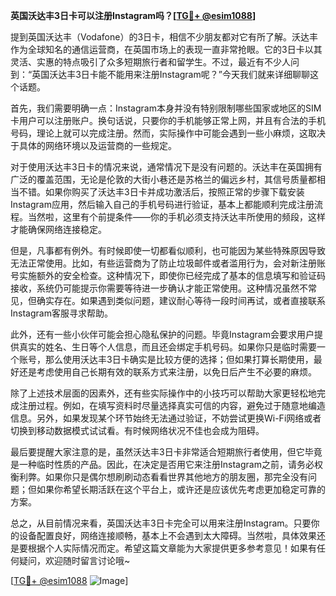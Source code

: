 **英国沃达丰3日卡可以注册Instagram吗？[[TG💪+ @esim1088](https://t.me/s/esim1088)]**

提到英国沃达丰（Vodafone）的3日卡，相信不少朋友都对它有所了解。沃达丰作为全球知名的通信运营商，在英国市场上的表现一直非常抢眼。它的3日卡以其灵活、实惠的特点吸引了众多短期旅行者和留学生。不过，最近有不少人问到：“英国沃达丰3日卡能不能用来注册Instagram呢？”今天我们就来详细聊聊这个话题。

首先，我们需要明确一点：Instagram本身并没有特别限制哪些国家或地区的SIM卡用户可以注册账户。换句话说，只要你的手机能够正常上网，并且有合法的手机号码，理论上就可以完成注册。然而，实际操作中可能会遇到一些小麻烦，这取决于具体的网络环境以及运营商的一些规定。

对于使用沃达丰3日卡的情况来说，通常情况下是没有问题的。沃达丰在英国拥有广泛的覆盖范围，无论是伦敦的大街小巷还是苏格兰的偏远乡村，其信号质量都相当不错。如果你购买了沃达丰3日卡并成功激活后，按照正常的步骤下载安装Instagram应用，然后输入自己的手机号码进行验证，基本上都能顺利完成注册流程。当然啦，这里有个前提条件——你的手机必须支持沃达丰所使用的频段，这样才能确保网络连接稳定。

但是，凡事都有例外。有时候即使一切都看似顺利，也可能因为某些特殊原因导致无法正常使用。比如，有些运营商为了防止垃圾邮件或者滥用行为，会对新注册账号实施额外的安全检查。这种情况下，即使你已经完成了基本的信息填写和验证码接收，系统仍可能提示你需要等待进一步确认才能正常使用。这种情况虽然不常见，但确实存在。如果遇到类似问题，建议耐心等待一段时间再试，或者直接联系Instagram客服寻求帮助。

此外，还有一些小伙伴可能会担心隐私保护的问题。毕竟Instagram会要求用户提供真实的姓名、生日等个人信息，而且还会绑定手机号码。如果你只是临时需要一个账号，那么使用沃达丰3日卡确实是比较方便的选择；但如果打算长期使用，最好还是考虑使用自己长期有效的联系方式来注册，以免日后产生不必要的麻烦。

除了上述技术层面的因素外，还有些实际操作中的小技巧可以帮助大家更轻松地完成注册过程。例如，在填写资料时尽量选择真实可信的内容，避免过于随意地编造信息。另外，如果发现某个环节始终无法通过验证，不妨尝试更换Wi-Fi网络或者切换到移动数据模式试试看。有时候网络状况不佳也会成为阻碍。

最后要提醒大家注意的是，虽然沃达丰3日卡非常适合短期旅行者使用，但它毕竟是一种临时性质的产品。因此，在决定是否用它来注册Instagram之前，请务必权衡利弊。如果你只是偶尔想刷刷动态看看世界其他地方的朋友圈，那完全没有问题；但如果你希望长期活跃在这个平台上，或许还是应该优先考虑更加稳定可靠的方案。

总之，从目前情况来看，英国沃达丰3日卡完全可以用来注册Instagram。只要你的设备配置良好，网络连接顺畅，基本上不会遇到太大障碍。当然啦，具体效果还是要根据个人实际情况而定。希望这篇文章能为大家提供更多参考意见！如果有任何疑问，欢迎随时留言讨论哦~

[[TG💪+ @esim1088](https://t.me/s/esim1088) ![Image](https://i.postimg.cc/4NQfJmqS/Snipaste-2025-05-13-00-14-12.png)]